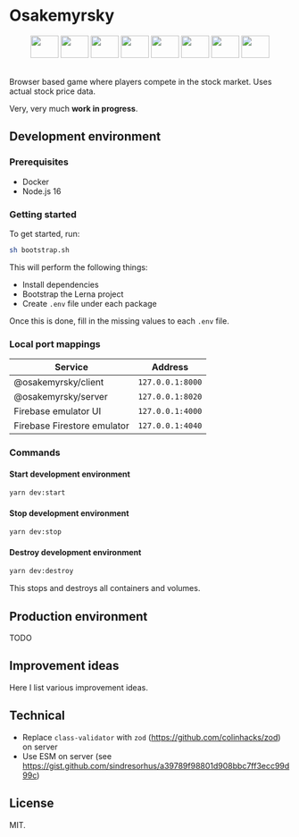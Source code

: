 # Osakemyrsky

<div align="center">
  <img height="40" width="50" src="https://cdn.svgporn.com/logos/typescript-icon.svg"/>
  <img height="40" width="50" src="https://cdn.svgporn.com/logos/nextjs-icon.svg"/>
  <img height="40" width="50" src="https://cdn.svgporn.com/logos/tailwindcss-icon.svg"/>
  <img height="40" width="50" src="https://cdn.svgporn.com/logos/nestjs.svg"/>
  <img height="40" width="50" src="https://cdn.svgporn.com/logos/graphql.svg"/>
  <img height="40" width="50" src="https://cdn.svgporn.com/logos/apollostack.svg"/>
  <img height="40" width="50" src="https://cdn.svgporn.com/logos/firebase.svg"/>
  <img height="40" width="50" src="https://cdn.svgporn.com/logos/google-cloud.svg"/>
</div>

<br>

Browser based game where players compete in the stock market. Uses actual stock price data.

Very, very much **work in progress**.

## Development environment

### Prerequisites

- Docker
- Node.js 16

### Getting started

To get started, run:

```sh
sh bootstrap.sh
```

This will perform the following things:

- Install dependencies
- Bootstrap the Lerna project
- Create `.env` file under each package

Once this is done, fill in the missing values to each `.env` file.

### Local port mappings

| Service                     | Address          |
| --------------------------- | ---------------- |
| @osakemyrsky/client         | `127.0.0.1:8000` |
| @osakemyrsky/server         | `127.0.0.1:8020` |
| Firebase emulator UI        | `127.0.0.1:4000` |
| Firebase Firestore emulator | `127.0.0.1:4040` |

### Commands

#### Start development environment

```sh
yarn dev:start
```

#### Stop development environment

```sh
yarn dev:stop
```

#### Destroy development environment

```sh
yarn dev:destroy
```

This stops and destroys all containers and volumes.

## Production environment

TODO

## Improvement ideas

Here I list various improvement ideas.

## Technical

- Replace `class-validator` with `zod` (https://github.com/colinhacks/zod) on server
- Use ESM on server (see https://gist.github.com/sindresorhus/a39789f98801d908bbc7ff3ecc99d99c)

## License

MIT.
